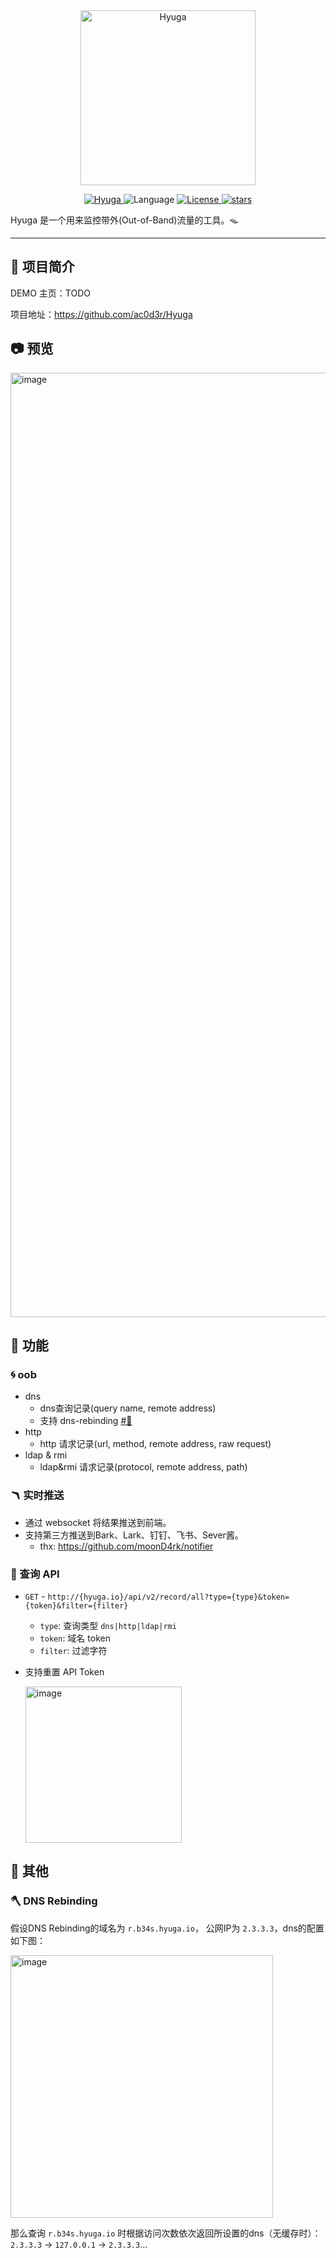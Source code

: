 <div align="center" >
    <img src="./docs/hyuga.png" width="280" alt="Hyuga" />
</div>
<p align="center">
    <a href="https://github.com/ac0d3r/Hyuga">
        <img alt="Hyuga" src="https://img.shields.io/badge/Hyuga-dev-yellow"/>
    </a>
    <img src="https://img.shields.io/badge/Language-Golang-blue" alt="Language" />
    <a href="https://github.com/ac0d3r/Hyuga/blob/master/LICENSE">
        <img alt="License" src="https://img.shields.io/github/license/ac0d3r/Hyuga"/>
    </a>
    <a href="https://github.com/ac0d3r/Hyuga/stargazers">
        <img alt="stars" src="https://img.shields.io/github/stars/ac0d3r/Hyuga"/>
    </a>
 </p>

Hyuga 是一个用来监控带外(Out-of-Band)流量的工具。🪤

---
## 🎉 项目简介

DEMO 主页：TODO

项目地址：https://github.com/ac0d3r/Hyuga

## 📷 预览
<img width="1511" alt="image" src="https://user-images.githubusercontent.com/26270009/236437388-a862b25f-e049-420d-aaf8-b06e4aa66ccc.png">

## 🎉 功能

### 🌀 oob
- dns
    - dns查询记录(query name, remote address)
    - 支持 dns-rebinding [#🔗](#-dns-rebinding)
- http 
    - http 请求记录(url, method, remote address, raw request)
- ldap & rmi
    - ldap&rmi 请求记录(protocol, remote address, path) 

### 🪃 实时推送 
- 通过 websocket 将结果推送到前端。
- 支持第三方推送到Bark、Lark、钉钉、飞书、Sever酱。
    - thx: https://github.com/moonD4rk/notifier

### 🚀 查询 API
- `GET` - `http://{hyuga.io}/api/v2/record/all?type={type}&token={token}&filter={filter}`
    - `type`: 查询类型 `dns|http|ldap|rmi`
    - `token`: 域名 token
    - `filter`: 过滤字符
- 支持重置 API Token

    <img width="250" alt="image" src="https://user-images.githubusercontent.com/26270009/236441871-60e51cf3-e0dc-4786-a6a8-869655b31a07.png">


## 👀 其他

### 🪓 DNS Rebinding
假设DNS Rebinding的域名为 `r.b34s.hyuga.io`， 公网IP为 `2.3.3.3`，dns的配置如下图：

<img width="420" alt="image" src="https://user-images.githubusercontent.com/26270009/236439602-09e1222f-09b5-4cee-b10b-d8e23b384464.png">

那么查询 `r.b34s.hyuga.io` 时根据访问次数依次返回所设置的dns（无缓存时）：`2.3.3.3` -> `127.0.0.1` -> `2.3.3.3`...
